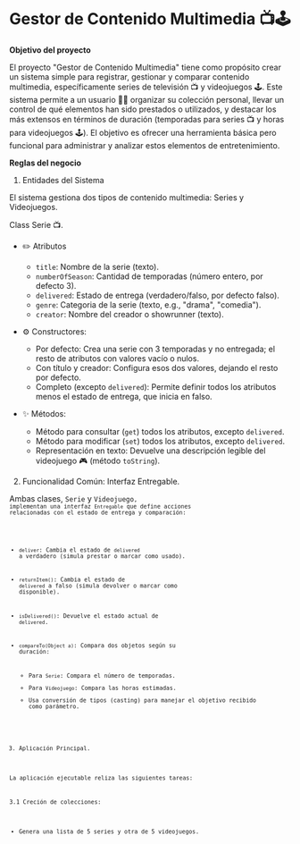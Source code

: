 # Gestor de Contenido Multimedia 📺🕹️

**Objetivo del proyecto**

El proyecto "Gestor de Contenido Multimedia" tiene como propósito crear un sistema simple para registrar, gestionar y comparar contenido multimedia, específicamente series de televisión 📺 y videojuegos 🕹️. Este sistema permite a un usuario 🙋🏼 organizar su colección personal, llevar un control de qué elementos han sido prestados o utilizados, y destacar los más extensos en términos de duración (temporadas para series 📺 y horas para videojuegos 🕹️). El objetivo es ofrecer una herramienta básica pero funcional para administrar y analizar estos elementos de entretenimiento.

**Reglas del negocio**

1. Entidades del Sistema

El sistema gestiona dos tipos de contenido multimedia: Series y Videojuegos.

Class Serie 📺.

- ✏️ Atributos 

	+ <code>title</code>: Nombre de la serie (texto).
	+ <code>numberOfSeason</code>: Cantidad de temporadas (número entero, por defecto 3).
	+ <code>delivered</code>: Estado de entrega (verdadero/falso, por defecto falso).
	+ <code>genre</code>: Categoria de la serie (texto, e.g., "drama", "comedia").
	+ <code>creator</code>: Nombre del creador o showrunner (texto).
	
- ⚙️ Constructores:

	+ Por defecto: Crea una serie con 3 temporadas y no entregada; el resto de atributos con valores vacío o nulos.
	+ Con título y creador: Configura esos dos valores, dejando  el resto por defecto.
	+ Completo (excepto <code>delivered</code>): Permite definir todos los atributos menos el estado de entrega, que inicia en falso.

- ✨ Métodos:

	+ Método para consultar (<code>get</code>) todos los atributos, excepto <code>delivered</code>.
	+ Método para modificar (<code>set</code>) todos los atributos, excepto <code>delivered</code>.
	+ Representación en texto: Devuelve una descripción legible del videojuego 🎮 (método <code>toString</code>).
	
2. Funcionalidad Común: Interfaz Entregable.

Ambas clases, <code>Serie</code> y <code>Videojuego<code>, implementan una interfaz <code>Entregable</code> que define acciones relacionadas con el estado de entrega y comparación:

+ <code>deliver</code>: Cambia el estado de <code>delivered</code> a verdadero (simula prestar o marcar como usado).
+ <code>returnItem()</code>: Cambia el estado de <code>delivered</code> a falso (simula devolver o marcar como disponible).
+ <code>isDelivered()</code>: Devuelve el estado actual de <code>delivered</code>.
+ <code>compareTo(Object a)</code>: Compara dos objetos según su duración:

	+ Para <code>Serie</code>: Compara el número de temporadas.
	+ Para <code>Videojuego</code>: Compara las horas estimadas.
	+ Usa conversión de tipos (casting) para manejar el objetivo recibido como parámetro.
	
3. Aplicación Principal.

La aplicación ejecutable reliza las siguientes tareas:

3.1 Creción de colecciones:

+ Genera una lista de 5 series y otra de 5 videojuegos.
